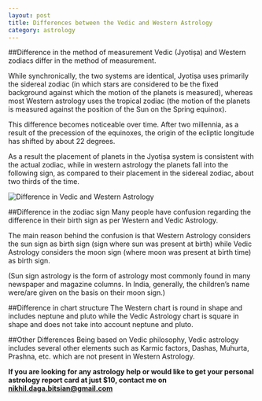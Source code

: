```yaml
---
layout: post
title: Differences between the Vedic and Western Astrology
category: astrology
---
```


##Difference in the method of measurement
Vedic (Jyotiṣa) and Western zodiacs differ in the method of measurement.

While synchronically, the two systems are identical,
Jyotiṣa uses primarily the sidereal zodiac (in which stars are considered to be the fixed background against which the motion of the planets is measured), whereas most Western astrology uses the tropical zodiac (the motion of the planets is measured against the position of the Sun on the Spring equinox).

This difference becomes noticeable over time. After two millennia, as a result of the precession of the equinoxes, the origin of the ecliptic longitude has shifted by about 22 degrees.

As a result the placement of planets in the Jyotiṣa system is consistent with the actual zodiac, while in western astrology the planets fall into the following sign, as compared to their placement in the sidereal zodiac, about two thirds of the time.

![Difference in Vedic and Western Astrology]({{site.url}}/public/images/nikhil_daga_astrology5.jpg)


##Difference in the zodiac sign
Many people have confusion regarding the difference in their birth sign as per Western and Vedic Astrology.

The main reason behind the confusion is that Western Astrology considers the sun sign as birth sign (sign where sun was present at birth) while Vedic Astrology considers the moon sign (where moon was present at birth time) as birth sign.

(Sun sign astrology is the form of astrology most commonly found in many newspaper and magazine columns. In India, generally, the children’s name were/are given on the basis on their moon sign.)


##Difference in chart structure
The Western chart is round in shape and includes neptune and pluto while the Vedic Astrology chart is square in shape and does not take into account neptune and pluto.

##Other Differences
Being based on Vedic philosophy, Vedic astrology includes several other elements such as Karmic factors, Dashas, Muhurta, Prashna, etc. which are not present in Western Astrology.

**If you are looking for any astrology help or would like to get your personal astrology report card at just $10, contact me on <nikhil.daga.bitsian@gmail.com>**
